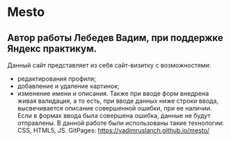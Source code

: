 # Mesto

## Автор работы Лебедев Вадим, при поддержке Яндекс практикум.

Данный сайт представляет из себя сайт-визитку c возможностями:
- редактирования профиля;
- добавление и удаление картинок;
- изменение имени и описания. 
Также при вводе форм внедрена живая валидация, а то есть, при вводе данных ниже строки ввода, высвечивается описание совершенной ошибки, при ее наличии.
Если в формах ввода была совершена ошибка, данные не будут отправлены.
В данной работе были использованы такие технологии: CSS, HTML5, JS.
GitPages: https://vadimruslanch.github.io/mesto/
